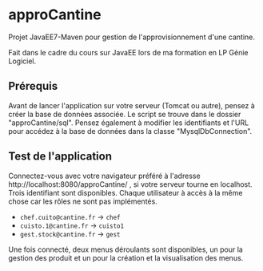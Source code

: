 # approCantine
Projet JavaEE7-Maven pour gestion de l'approvisionnement d'une cantine.

Fait dans le cadre du cours sur JavaEE lors de ma formation en LP Génie Logiciel.

## Prérequis

Avant de lancer l'application sur votre serveur (Tomcat ou autre), pensez à créer la base de données associée. Le script se trouve dans le dossier "approCantine/sql". Pensez également à modifier les identifiants et l'URL pour accédez à la base de données dans la classe "MysqlDbConnection".

## Test de l'application

Connectez-vous avec votre navigateur préféré à l'adresse http://localhost:8080/approCantine/ , si votre serveur tourne en localhost.
Trois identifiant sont disponibles. Chaque utilisateur à accès à la même chose car les rôles ne sont pas implémentés.
- `chef.cuito@cantine.fr` -> `chef`
- `cuisto.1@cantine.fr`   -> `cuisto1`
- `gest.stock@cantine.fr` -> `gest`

Une fois connecté, deux menus déroulants sont disponibles, un pour la gestion des produit et un pour la création et la visualisation des menus.
